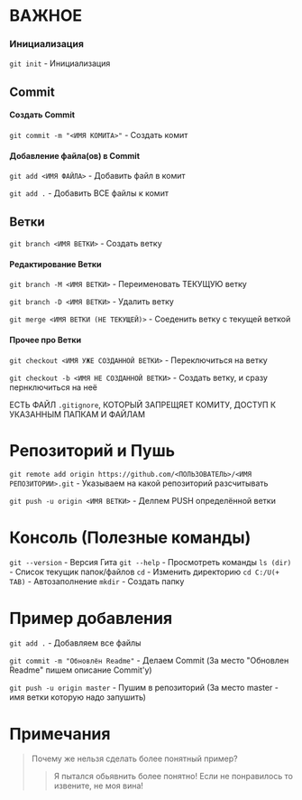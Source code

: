 # ВАЖНОЕ
### Инициализация
`git init` - Инициализация

## Commit

#### Создать Commit

`git commit -m "<ИМЯ КОМИТА>"` - Создать комит

#### Добавление файла(ов) в Commit

`git add <ИМЯ ФАЙЛА>` - Добавить файл в комит

`git add .` - Добавить ВСЕ файлы к комит


## Ветки

`git branch <ИМЯ ВЕТКИ>` - Создать ветку

#### Редактирование Ветки

`git branch -M <ИМЯ ВЕТКИ>` - Переименовать ТЕКУЩУЮ ветку

`git branch -D <ИМЯ ВЕТКИ>` - Удалить ветку

`git merge <ИМЯ ВЕТКИ (НЕ ТЕКУЩЕЙ)>` - Соеденить ветку с текущей веткой

#### Прочее про Ветки

`git checkout <ИМЯ УЖЕ СОЗДАННОЙ ВЕТКИ>` - Переключиться на ветку

`git checkout -b <ИМЯ НЕ СОЗДАННОЙ ВЕТКИ>` - Создать ветку, и сразу пернключиться на неё

ЕСТЬ ФАЙЛ `.gitignore`, КОТОРЫЙ ЗАПРЕЩЯЕТ КОМИТУ, ДОСТУП К УКАЗАННЫМ ПАПКАМ И ФАЙЛАМ

# Репозиторий и Пушь

`git remote add origin https://github.com/<ПОЛЬЗОВАТЕЛЬ>/<ИМЯ РЕПОЗИТОРИИ>.git` - Указываем на какой репозиторий разсчитывать

`git push -u origin <ИМЯ ВЕТКИ>` - Делпем PUSH определённой ветки





# Консоль (Полезные команды)

`git --version` - Версия Гита 
`git --help` - Просмотреть команды 
`ls (dir)` - Список текущик папок/файлов 
`cd` - Изменить директорию 
`cd C:/U(+ TAB)` - Автозаполнение 
`mkdir` - Создать папку

# Пример добавления

`git add .` - Добавляем все файлы

`git commit -m "Обновлён Readme"` - Делаем Commit (За место "Обновлен Readme" пишем описание Commit'у)

`git push -u origin master` - Пушим в репозиторий (За место master - имя ветки которую надо запушить)

# Примечания
> Почему же нельзя сделать более понятный пример?
>>Я пытался обьявнить более понятно!
>>Если не понравилось то извените, не моя вина!